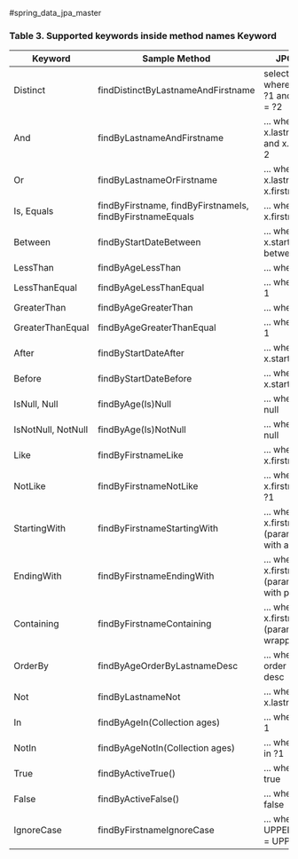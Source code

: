 #spring_data_jpa_master

### Table 3. Supported keywords inside method names Keyword


| Keyword          | Sample Method                   | JPQL Snippet                                      |
| ---------------- | ------------------------------- | ------------------------------------------------- |
| Distinct         | findDistinctByLastnameAndFirstname | select distinct ... where x.lastname = ?1 and x.firstname = ?2 |
| And              | findByLastnameAndFirstname     | ... where x.lastname = ?1 and x.firstname = ?2 |
| Or               | findByLastnameOrFirstname      | ... where x.lastname = ?1 or x.firstname = ?2 |
| Is, Equals       | findByFirstname, findByFirstnameIs, findByFirstnameEquals | ... where x.firstname = ?1 |
| Between          | findByStartDateBetween         | ... where x.startDate between ?1 and ?2 |
| LessThan         | findByAgeLessThan              | ... where x.age < ?1 |
| LessThanEqual    | findByAgeLessThanEqual         | ... where x.age <= ?1 |
| GreaterThan      | findByAgeGreaterThan           | ... where x.age > ?1 |
| GreaterThanEqual | findByAgeGreaterThanEqual      | ... where x.age >= ?1 |
| After            | findByStartDateAfter           | ... where x.startDate > ?1 |
| Before           | findByStartDateBefore          | ... where x.startDate < ?1 |
| IsNull, Null     | findByAge(Is)Null              | ... where x.age is null |
| IsNotNull, NotNull | findByAge(Is)NotNull          | ... where x.age not null |
| Like             | findByFirstnameLike            | ... where x.firstname like ?1 |
| NotLike          | findByFirstnameNotLike         | ... where x.firstname not like ?1 |
| StartingWith     | findByFirstnameStartingWith    | ... where x.firstname like ?1 (parameter bound with appended %) |
| EndingWith       | findByFirstnameEndingWith      | ... where x.firstname like ?1 (parameter bound with prepended %) |
| Containing       | findByFirstnameContaining      | ... where x.firstname like ?1 (parameter bound wrapped in %) |
| OrderBy          | findByAgeOrderByLastnameDesc   | ... where x.age = ?1 order by x.lastname desc |
| Not              | findByLastnameNot              | ... where x.lastname <> ?1 |
| In               | findByAgeIn(Collection<Age> ages) | ... where x.age in ?1 |
| NotIn            | findByAgeNotIn(Collection<Age> ages) | ... where x.age not in ?1 |
| True             | findByActiveTrue()             | ... where x.active = true |
| False            | findByActiveFalse()            | ... where x.active = false |
| IgnoreCase       | findByFirstnameIgnoreCase      | ... where UPPER(x.firstname) = UPPER(?1) |
